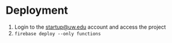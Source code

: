 # Deployment
1. Login to the startup@uw.edu account and access the project
2. `firebase deploy --only functions`